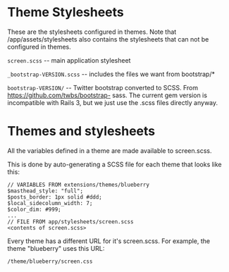 Theme Stylesheets
===========================

These are the stylesheets configured in themes. Note that
/app/assets/stylesheets also contains the stylesheets that can not be
configured in themes.

`screen.scss` -- main application stylesheet

`_bootstrap-VERSION.scss` -- includes the files we want from bootstrap/*

`bootstrap-VERSION/` -- Twitter bootstrap converted to SCSS. From
https://github.com/twbs/bootstrap- sass. The current gem version is
incompatible with Rails 3, but we just use the .scss files directly anyway.

Themes and stylesheets
===========================

All the variables defined in a theme are made available to screen.scss.

This is done by auto-generating a SCSS file for each theme that looks like this:

    // VARIABLES FROM extensions/themes/blueberry
    $masthead_style: "full";
    $posts_border: 1px solid #ddd;
    $local_sidecolumn_width: 7;
    $color_dim: #999;
    ...
    // FILE FROM app/stylesheets/screen.scss
    <contents of screen.scss>

Every theme has a different URL for it's screen.scss. For example, the theme
"blueberry" uses this URL:

    /theme/blueberry/screen.css

